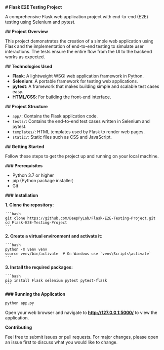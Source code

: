 **# Flask E2E Testing Project**

A comprehensive Flask web application project with end-to-end (E2E) testing using Selenium and pytest.

**## Project Overview**

This project demonstrates the creation of a simple web application using Flask and the implementation of end-to-end testing to simulate user interactions. The tests ensure the entire flow from the UI to the backend works as expected.

**## Technologies Used**

- **Flask**: A lightweight WSGI web application framework in Python.
- **Selenium**: A portable framework for testing web applications.
- **pytest**: A framework that makes building simple and scalable test cases easy.
- **HTML/CSS**: For building the front-end interface.

**## Project Structure**

- `app/`: Contains the Flask application code.
- `tests/`: Contains the end-to-end test cases written in Selenium and pytest.
- `templates/`: HTML templates used by Flask to render web pages.
- `static/`: Static files such as CSS and JavaScript.

**## Getting Started**

Follow these steps to get the project up and running on your local machine.

**### Prerequisites**

- Python 3.7 or higher
- pip (Python package installer)
- Git

**### Installation**

**1. Clone the repository:**

    ```bash
    git clone https://github.com/DeepPyLab/Flask-E2E-Testing-Project.git
    cd Flask-E2E-Testing-Project
    ```

**2. Create a virtual environment and activate it:**

    ```bash
    python -m venv venv
    source venv/bin/activate  # On Windows use `venv\Scripts\activate`
    ```

**3. Install the required packages:**

    ```bash
    pip install Flask selenium pytest pytest-flask
    ```

**### Running the Application**

```bash
python app.py
```

Open your web browser and navigate to **http://127.0.0.1:5000/** to view the application.

**Contributing**

Feel free to submit issues or pull requests. For major changes, please open an issue first to discuss what you would like to change.

